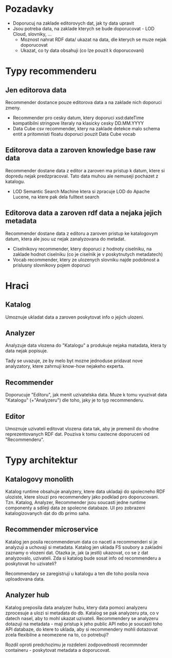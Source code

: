 # Pozadavky

-   Doporucuj na zaklade editorovych dat, jak ty data upravit
-   Jsou potreba data, na zaklade kterych se bude doporucovat - LOD Cloud, slovniky, ...
    -   Moznost nahrat RDF data/ ukazat na data, dle kterych se muze nejak doporucovat
    -   Ukazat, co ty data obsahuji (co lze pouzit k doporucovani)

# Typy recommenderu

## Jen editorova data

Recommender dostance pouze editorova data a na zaklade nich doporuci zmeny.

-   Recommender pro cesky datum, ktery doporuci xsd:dateTime kompatibilni stringove literaly na klasicky cesky DD.MM.YYYY
-   Data Cube csv recommender, ktery na zaklade detekce malo schema entit a pritomnisti floatu doporuci pouzit Data Cube vocab

## Editorova data a zaroven knowledge base raw data

Recommender dostane data z editor a zaroven ma pristup k datum, ktere si dopredu nejak predzpracoval. Tato data muhou ale nemuseji pochazet z katalogu.

-   LOD Semantic Search Machine ktera si zpracuje LOD do Apache Lucene, na ktere pak dela fulltext search

## Editorova data a zaroven rdf data a nejaka jejich metadata

Recommender dostane data z editoru a zaroven pristup ke katalogovym datum, ktera ale jsou uz nejak zanalyzovana do metadat.

-   Ciselnikovy recommender, ktery doporuci z hodnoty ciselniku, na zaklade hodnot ciselniku (co je ciselnik je v poskytnutych metadatech)
-   Vocab recommender, ktery ze ulozenych slovniku najde podobnost a prislusny slovnikovy pojem doporuci

# Hraci

## Katalog

Umoznuje ukladat data a zaroven poskytovat info o jejich ulozeni.

## Analyzer

Analyzuje data vlozena do "Katalogu" a produkuje nejaka matadata, ktera ty data nejak popisuje.

Tady se uvazuje, ze by melo byt mozne jednoduse pridavat nove analyzatory, ktere zahrnuji know-how nejakeho experta.

## Recommender

Doporucuje "Editoru", jak menit uzivatelska data. Muze k tomu vyuzivat data "Katalogu" (+"Analyzeru") dle toho, jaky je to typ recommenderu.

## Editor

Umoznuje uzivateli editovat vlozena data tak, aby je premenil do vhodne reprezentovanych RDF dat. Pouziva k tomu castecne doporuceni od "Recommenderu".

# Typy architektur

## Katalogovy monolith

Katalog runtime obsahuje analyzery, ktere data ukladaji do spolecneho RDF uloziste, ktere slouzi pro recommendery jako podklad pro doporucovani. Tzn. Katalog, Analyzer, Recommender jsou soucasti jedne runtime componenty a sdileji data ze spolecne databaze. UI pro zobrazeni katalogizovanych dat do db primo saha.

## Recommender microservice

Katalog jen posila recommenderum data co nacetl a recommenderi si je analyzuji a uchovaji si metadata. Katalog jen uklada FS soubory a zakladni zaznamy o vlozeni dat. Otazka je, jak (a jestli) ukazovat, co se z dat analyzovalo, uzivateli. Zda si katalog bude sosat info od recommenderu a poskytovat ho uzivateli?

Recommendary se zaregistruji u katalogu a ten dle toho posila nova uploadovana data.

## Analyzer hub

Katalog preposila data analyzer hubu, ktery data pomoci analyzeru zprocesuje a ulozi si metadata do db. Katalog se pak analyzeru pta, co v datech nasel, aby to mohl ukazat uzivateli. Recommendery se analyzeru dotazuji na metadata - maji pristup k jeho public API nebo je soucasti toho API databaze, do ktere to uklada, aby si recommendery mohli dotazovat zcela flexibilne a neomezene na to, co potrebuji?

Rozdil oproti predchozimu je rozdeleni zodpovednosti recommnder containeru - poskytovat metadata a doporucovat.
